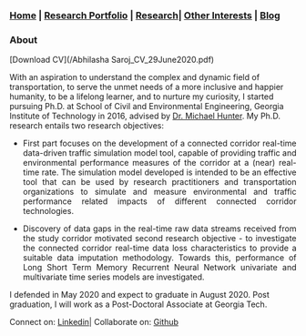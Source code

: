 ### [Home](README.md) | [Research Portfolio](/research.md) | [Research](research_projects.md)| [Other Interests](other_interests.md) | [Blog](blog.md) 
 
### About
[Download CV](/Abhilasha Saroj_CV_29June2020.pdf)

With an aspiration to understand the complex and dynamic field of transportation, to serve the unmet needs of a more inclusive and happier humanity, to be a lifelong learner, and to nurture my curiosity, I started pursuing Ph.D. at School of Civil and Environmental Engineering, Georgia Institute of Technology in 2016, advised by [Dr. Michael Hunter](https://ce.gatech.edu/people/Faculty/811/overview). My Ph.D. research entails two research objectives: 


- <p style="text-align: justify;"> First part focuses on the development of a connected corridor real-time data-driven traffic simulation model tool, capable of providing traffic and environmental performance measures of the corridor at a (near) real-time rate. The simulation model developed is intended to be an effective tool that can be used by research practitioners and transportation organizations to simulate and measure environmental and traffic performance related impacts of different connected corridor technologies.</p>

-  <p style="text-align: justify;"> Discovery of data gaps in the real-time raw data streams received from the study corridor motivated second research objective - to investigate the connected corridor real-time data loss characteristics to provide a suitable data imputation methodology. Towards this, performance of Long Short Term Memory Recurrent Neural Network univariate and multivariate time series models are investigated. </p>


I defended in May 2020 and expect to graduate in August 2020. Post graduation, I will work as a Post-Doctoral Associate at Georgia Tech.


Connect on: [Linkedin](https://www.linkedin.com/in/abhilasha-saroj-gatech/)| Collaborate on: [Github](https://github.com/abhilashasaroj)
